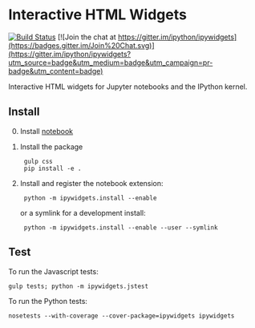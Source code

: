 # Interactive HTML Widgets

[![Build Status](https://travis-ci.org/ipython/ipywidgets.svg?branch=master)](https://travis-ci.org/ipython/ipywidgets) [![Join the chat at https://gitter.im/ipython/ipywidgets](https://badges.gitter.im/Join%20Chat.svg)](https://gitter.im/ipython/ipywidgets?utm_source=badge&utm_medium=badge&utm_campaign=pr-badge&utm_content=badge)

Interactive HTML widgets for Jupyter notebooks and the IPython kernel.

## Install

0. Install [notebook](https://github.com/jupyter/notebook)

1. Install the package
    
        gulp css
        pip install -e .

2. Install and register the notebook extension:

        python -m ipywidgets.install --enable
    
    or a symlink for a development install:

        python -m ipywidgets.install --enable --user --symlink

## Test

To run the Javascript tests:

    gulp tests; python -m ipywidgets.jstest

To run the Python tests:

    nosetests --with-coverage --cover-package=ipywidgets ipywidgets

